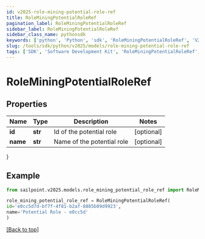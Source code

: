 ```yaml
---
id: v2025-role-mining-potential-role-ref
title: RoleMiningPotentialRoleRef
pagination_label: RoleMiningPotentialRoleRef
sidebar_label: RoleMiningPotentialRoleRef
sidebar_class_name: pythonsdk
keywords: ['python', 'Python', 'sdk', 'RoleMiningPotentialRoleRef', 'V2025RoleMiningPotentialRoleRef'] 
slug: /tools/sdk/python/v2025/models/role-mining-potential-role-ref
tags: ['SDK', 'Software Development Kit', 'RoleMiningPotentialRoleRef', 'V2025RoleMiningPotentialRoleRef']
---
```


# RoleMiningPotentialRoleRef


## Properties

Name | Type | Description | Notes
------------ | ------------- | ------------- | -------------
**id** | **str** | Id of the potential role | [optional] 
**name** | **str** | Name of the potential role | [optional] 
}

## Example

```python
from sailpoint.v2025.models.role_mining_potential_role_ref import RoleMiningPotentialRoleRef

role_mining_potential_role_ref = RoleMiningPotentialRoleRef(
id='e0cc5d7d-bf7f-4f81-b2af-8885b09d9923',
name='Potential Role - e0cc5d'
)

```
[[Back to top]](#) 

